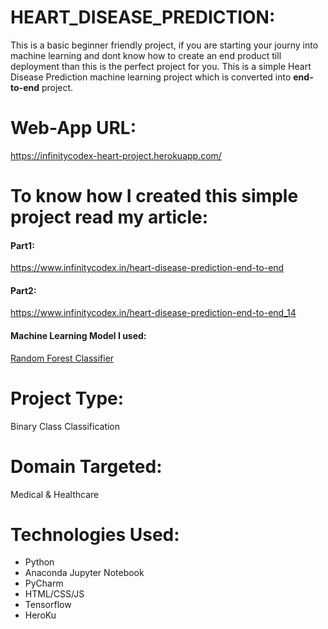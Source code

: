 # HEART_DISEASE_PREDICTION:
This is a basic beginner friendly project, if you are starting your journy into machine learning and dont know how to create an end product till deployment than this is the perfect project for you.
This is a simple Heart Disease Prediction machine learning project which is converted into <b>end-to-end</b> project.

# Web-App URL:
https://infinitycodex-heart-project.herokuapp.com/

# To know how I created this simple project read my article:
#### Part1:
https://www.infinitycodex.in/heart-disease-prediction-end-to-end

#### Part2:
https://www.infinitycodex.in/heart-disease-prediction-end-to-end_14

#### Machine Learning Model I used:
<a href="https://www.infinitycodex.in/top-10-strategies-which-will-make-you">Random Forest Classifier</a>

# Project Type:
Binary Class Classification

# Domain Targeted:
Medical & Healthcare

# Technologies Used:
- Python
- Anaconda Jupyter Notebook
- PyCharm
- HTML/CSS/JS
- Tensorflow
- HeroKu
